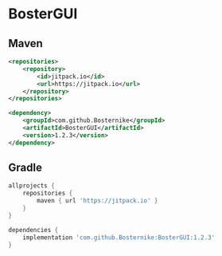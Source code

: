 # BosterGUI

## Maven
```xml
<repositories>
    <repository>
        <id>jitpack.io</id>
        <url>https://jitpack.io</url>
    </repository>
</repositories>
```
```xml
<dependency>
    <groupId>com.github.Bosternike</groupId>
    <artifactId>BosterGUI</artifactId>
    <version>1.2.3</version>
</dependency>
```

## Gradle
```groovy
allprojects {
    repositories {
        maven { url 'https://jitpack.io' }
    }
}
```
```groovy
dependencies {
    implementation 'com.github.Bosternike:BosterGUI:1.2.3'
}
```